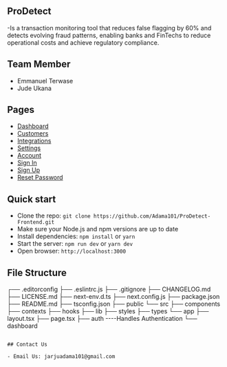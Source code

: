 ## ProDetect
-Is a transaction monitoring tool that reduces false flagging by 60% and detects evolving fraud patterns, enabling banks and FinTechs to reduce operational costs and achieve regulatory compliance.

## Team Member
- Emmanuel Terwase
- Jude Ukana

## Pages 

- [Dashboard](https://prodetect)
- [Customers](https://prodetect/dashboard/customers)
- [Integrations](https://prodetect/dashboard/integrations)
- [Settings](https://prodetect/dashboard/settings)
- [Account](https://prodetect/dashboard/account)
- [Sign In](https://prodetect/auth/sign-in)
- [Sign Up](https://prodetect/auth/sign-up)
- [Reset Password](https://prodetect/auth/reset-password)

## Quick start

- Clone the repo: `git clone https://github.com/Adama101/ProDetect-Frontend.git`
- Make sure your Node.js and npm versions are up to date
- Install dependencies: `npm install` or `yarn`
- Start the server: `npm run dev` or `yarn dev`
- Open browser: `http://localhost:3000`

## File Structure

┌── .editorconfig
├── .eslintrc.js
├── .gitignore
├── CHANGELOG.md
├── LICENSE.md
├── next-env.d.ts
├── next.config.js
├── package.json
├── README.md
├── tsconfig.json
├── public
└── src
	├── components
	├── contexts
	├── hooks
	├── lib
	├── styles
	├── types
	└── app
		├── layout.tsx
		├── page.tsx
		├── auth ----Handles Authentication
		└── dashboard
```

## Contact Us

- Email Us: jarjuadama101@gmail.com
